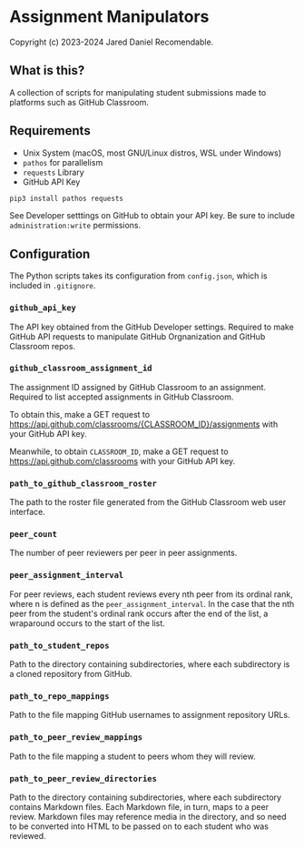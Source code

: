 # Assignment Manipulators

Copyright (c) 2023-2024 Jared Daniel Recomendable.


## What is this?

A collection of scripts for manipulating student submissions made to platforms such as GitHub Classroom.


## Requirements

* Unix System (macOS, most GNU/Linux distros, WSL under Windows)
* `pathos` for parallelism
* `requests` Library
* GitHub API Key

```sh
pip3 install pathos requests
```

See Developer setttings on GitHub to obtain your API key.  Be sure to include `administration:write` permissions.


## Configuration

The Python scripts takes its configuration from `config.json`, which is included in `.gitignore`.

### `github_api_key`

The API key obtained from the GitHub Developer settings.  Required to make GitHub API requests to manipulate GitHub Orgnanization and GitHub Classroom repos.

### `github_classroom_assignment_id`

The assignment ID assigned by GitHub Classroom to an assignment.  Required to list accepted assignments in GitHub Classroom.

To obtain this, make a GET request to https://api.github.com/classrooms/{CLASSROOM_ID}/assignments with your GitHub API key.

Meanwhile, to obtain `CLASSROOM_ID`, make a GET request to https://api.github.com/classrooms with your GitHub API key.

### `path_to_github_classroom_roster`

The path to the roster file generated from the GitHub Classroom web user interface.

### `peer_count`

The number of peer reviewers per peer in peer assignments.

### `peer_assignment_interval`

For peer reviews, each student reviews every nth peer from its ordinal rank, where n is defined as the `peer_assignment_interval`.  In the case that the nth peer from the student's ordinal rank occurs after the end of the list, a wraparound occurs to the start of the list.

### `path_to_student_repos`

Path to the directory containing subdirectories, where each subdirectory is a cloned repository from GitHub.

### `path_to_repo_mappings`

Path to the file mapping GitHub usernames to assignment repository URLs.

### `path_to_peer_review_mappings`

Path to the file mapping a student to peers whom they will review.

### `path_to_peer_review_directories`

Path to the directory containing subdirectories, where each subdirectory contains Markdown files.  Each Markdown file, in turn, maps to a peer review.  Markdown files may reference media in the directory, and so need to be converted into HTML to be passed on to each student who was reviewed.
